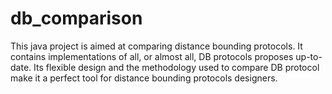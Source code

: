 db_comparison
=============

This java project is aimed at comparing distance bounding protocols. It contains implementations of all, or almost all, DB protocols proposes up-to-date. Its flexible design and the methodology used to compare DB protocol make it a perfect tool for distance bounding protocols designers. 
